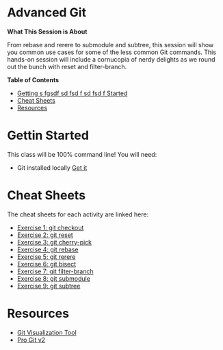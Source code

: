 # Advanced Git

**What This Session is About**

From rebase and rerere to submodule and subtree, this session will show you common use cases for some of the less common Git commands. This hands-on session will include a cornucopia of nerdy delights as we round out the bunch with reset and filter-branch. 

**Table of Contents**
- [Getting s fgsdf sd fsd f sd fsd f Started](#gettin-started)
- [Cheat Sheets](#cheat-sheets)
- [Resources](#resources)

# Gettin Started

This class will be 100% command line! You will need:

- Git installed locally [Get it](https://git-scm.com)

# Cheat Sheets

The cheat sheets for each activity are linked here:

- [Exercise 1: git checkout](cheat-sheets/1-git-checkout.md)
- [Exercise 2: git reset](cheat-sheets/2-git-reset.md)
- [Exercise 3: git cherry-pick](cheat-sheets/3-git-cherry-pick.md)
- [Exercise 4: git rebase](cheat-sheets/4-git-rebase.md)
- [Exercise 5: git rerere](cheat-sheets/5-git-rerere.md)
- [Exercise 6: git bisect](cheat-sheets/6-git-bisect.md)
- [Exercise 7: git filter-branch](cheat-sheets/7-git-filter-branch.md)
- [Exercise 8: git submodule](cheat-sheets/8-git-submodule.md)
- [Exercise 9: git subtree](cheat-sheets/9-git-subtree.md)

# Resources

- [Git Visualization Tool](http://git-school.github.io/visualizing-git/)
- [Pro Git v2](https://git-scm.com/book/en/v2)
